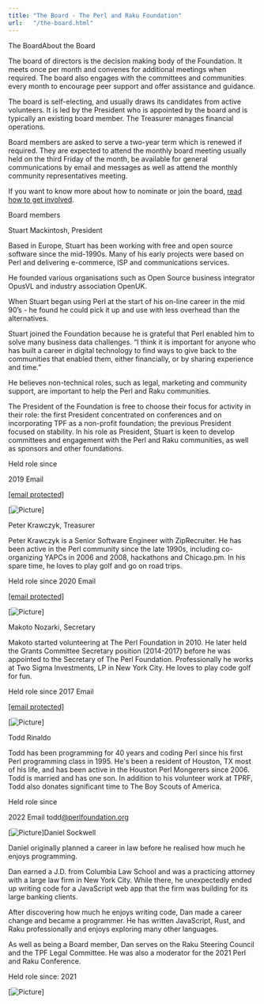 ```yaml
---
title: "The Board - The Perl and Raku Foundation"
url:   "/the-board.html"
---
```

The BoardAbout the Board

The board of directors is the decision making body of
the Foundation. It meets once per month and convenes for
additional meetings when required. The board also engages
with the committees and communities every month to encourage
peer support and offer assistance and guidance.

The board is self-electing, and usually draws its
candidates from active volunteers. It is led by the
President who is appointed by the board and is typically
an existing board member.  The Treasurer manages
financial operations.

Board members are asked to serve a two-year
term which is renewed if required. They are expected to
attend the monthly board meeting usually held on the third
Friday of the month, be available for general communications
by email and messages as well as attend the monthly
community representatives meeting.

If you want to
know more about how to nominate or join the board,
[read how to get involved](get-involved.html).

Board members

Stuart Mackintosh, President

Based in Europe, Stuart has been working with
free and open source software since the
mid-1990s. Many of his early projects were
based on Perl and delivering e-commerce, ISP
and communications services.

He
founded various organisations such as Open
Source business integrator OpusVL and industry
association OpenUK.

When Stuart
began using Perl at the start of his on-line
career in the mid 90’s - he found he could
pick it up and use with less overhead than the
alternatives.

Stuart joined the
Foundation because he is grateful that Perl
enabled him to solve many business data
challenges. “I think it is important for
anyone who has built a career in digital
technology to find ways to give back to the
communities that enabled them, either
financially, or by sharing experience and
time.”

He believes non-technical
roles, such as legal, marketing and community
support, are important to help the Perl and
Raku communities.

The President of the Foundation is free to
choose their focus for activity in their
role: the first President concentrated on
conferences and on incorporating TPF as a
non-profit foundation; the previous
President focused on stability. In his role
as President, Stuart is keen to develop
committees and engagement with the Perl and
Raku communities, as well as sponsors and
other foundations.

Held role since

2019
Email

[[email protected]](cdn-cgi/l/email-protection.html#6b1b190e18020f0e051f2b1b0e19070d041e050f0a1f0204054504190c)

[![Picture](/images/uploads/1/0/6/6/106663517/published/stuart.png%3F1680035988)]

Peter Krawczyk, Treasurer

Peter Krawczyk is a Senior Software Engineer
with ZipRecruiter. He has been active in the
Perl community since the late 1990s, including
co-organizing YAPCs in 2006 and 2008,
hackathons and Chicago.pm. In his spare time,
he loves to play golf and go on road trips.

Held
role since
2020
Email

[[email protected]](cdn-cgi/l/email-protection.html#4c383e292d3f393e293e0c3c293e202a233922282d3825232262233e2b)

[![Picture](/images/uploads/1/0/6/6/106663517/krawczyk23bw_orig.jpg)]

Makoto Nozarki, Secretary

Makoto started volunteering at The Perl
Foundation in 2010. He later held the Grants
Committee Secretary position (2014-2017)
before he was appointed to the Secretary of
The Perl Foundation. Professionally he works
at Two Sigma Investments, LP in New York City.
He loves to play code golf for fun.

Held
role since
2017
Email

[[email protected]](cdn-cgi/l/email-protection.html#7e131f15110a113e0e1b0c1218110b101a1f0a17111050110c19)

[![Picture](/images/uploads/1/0/6/6/106663517/published/makoto.jpg%3F1680035961)]

Todd Rinaldo

Todd has been programming for 40 years and
coding Perl since his first Perl programming
class in 1995. He's been a resident of
Houston, TX most of his life, and has been
active in the Houston Perl Mongerers
since 2006. Todd is married and has one son.
In addition to his volunteer work at TPRF,
Todd also donates significant time to The
Boy Scouts of America.

Held role since

2022
Email
todd[@perlfoundation.org](cdn-cgi/l/email-protection.html#bfdbdec9da91cdd0d3ccd4c6ffcfdacdd3d9d0cad1dbdecbd6d0d191d0cdd8)

[![Picture](/images/uploads/1/0/6/6/106663517/todd_orig.png)]Daniel Sockwell

Daniel originally planned a career in law
before he realised how much he enjoys
programming.

Dan earned a J.D. from
Columbia Law School and was a practicing
attorney with a large law firm in New York
City. While there, he unexpectedly ended up
writing code for a JavaScript web app that the
firm was building for its large banking
clients.

After discovering how much
he enjoys writing code, Dan made a career
change and became a programmer. He has written
JavaScript, Rust, and Raku professionally and
enjoys exploring many other languages.

As
well as being a Board member, Dan serves on
the Raku Steering Council and the TPF Legal
Committee. He was also a moderator for the
2021 Perl and Raku Conference.

Held
role since:
2021

[![Picture](/images/uploads/1/0/6/6/106663517/daniel-sockwell-yas-board_orig.jpg)]